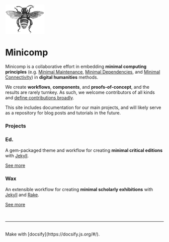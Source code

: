 [![logo](./assets/logo.png)](/)

# Minicomp

Minicomp is a collaborative effort in embedding __minimal computing principles__ (e.g. [Minimal Maintenance](http://go-dh.github.io/mincomp/thoughts/2016/10/03/tldr/#minimal-maintenance), [Minimal Dependencies](http://go-dh.github.io/mincomp/thoughts/2016/10/03/tldr/#minimal-dependencies), and [Minimal Connectivity](http://go-dh.github.io/mincomp/thoughts/2016/10/03/tldr/#minimal-connectivity)) in __digital humanities__ methods.

We create __workflows__, __components__, and __proofs-of-concept__, and the results are rarely turnkey. As such, we welcome contributors of all kinds and [define contributions broadly](/contributors).

This site includes documentation for our main projects, and will likely serve as a repository for blog posts and tutorials in the future.

### Projects

### Ed.
A gem-packaged theme and workflow for creating __minimal critical editions__ with [Jekyll](http://jekyllrb.com/).

[See more](ed/)

### Wax
An extensible workflow for creating __minimal scholarly exhibitions__ with [Jekyll](http://jekyllrb.com/) and [Rake](https://ruby.github.io/rake/).

[See more](wax/)

<br>
<hr>
<br>
Make with [docsify](https://docsify.js.org/#/).
